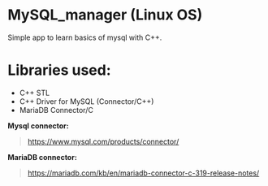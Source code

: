 # MySQL_manager (Linux OS)
Simple app to learn basics of mysql with C++.


# Libraries used:
* C++ STL
* C++ Driver for MySQL (Connector/C++)
* MariaDB Connector/C

**Mysql connector:**
> https://www.mysql.com/products/connector/

**MariaDB connector:**
> https://mariadb.com/kb/en/mariadb-connector-c-319-release-notes/
